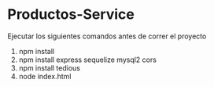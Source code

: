 # Productos-Service
Ejecutar los siguientes comandos antes de correr el proyecto

1. npm install
2. npm install express sequelize mysql2 cors
3. npm install tedious
4. node index.html
